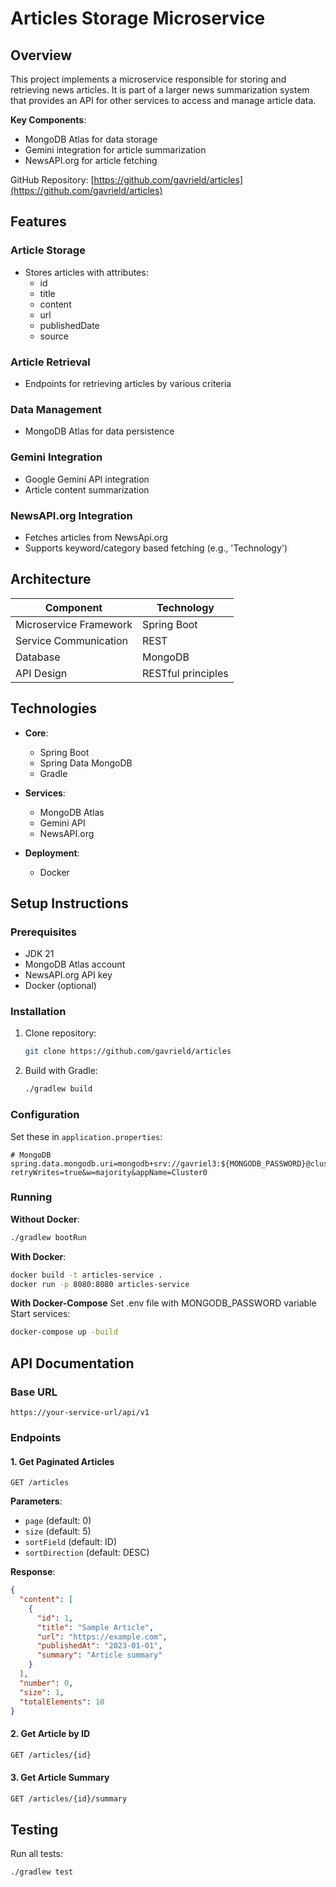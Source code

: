 # Articles Storage Microservice

## Overview

This project implements a microservice responsible for storing and retrieving news articles. It is part of a larger news summarization system that provides an API for other services to access and manage article data.

**Key Components**:

- MongoDB Atlas for data storage
- Gemini integration for article summarization
- NewsAPI.org for article fetching

GitHub Repository: [https://github.com/gavrield/articles](https://github.com/gavrield/articles)

## Features

### Article Storage

- Stores articles with attributes:
  - id
  - title
  - content
  - url
  - publishedDate
  - source

### Article Retrieval

- Endpoints for retrieving articles by various criteria

### Data Management

- MongoDB Atlas for data persistence

### Gemini Integration

- Google Gemini API integration
- Article content summarization

### NewsAPI.org Integration

- Fetches articles from NewsApi.org
- Supports keyword/category based fetching (e.g., 'Technology')

## Architecture

| Component              | Technology           |
|------------------------|---------------------|
| Microservice Framework | Spring Boot         |
| Service Communication  | REST                |
| Database               | MongoDB             |
| API Design             | RESTful principles  |

## Technologies

- **Core**:
  - Spring Boot
  - Spring Data MongoDB
  - Gradle

- **Services**:
  - MongoDB Atlas
  - Gemini API
  - NewsAPI.org

- **Deployment**:
  - Docker

## Setup Instructions

### Prerequisites

- JDK 21
- MongoDB Atlas account
- NewsAPI.org API key
- Docker (optional)

### Installation

1. Clone repository:

   ```bash
   git clone https://github.com/gavrield/articles
   ```
  
2. Build with Gradle:

   ```bash
   ./gradlew build
   ```

### Configuration

Set these in `application.properties`:

```properties
# MongoDB
spring.data.mongodb.uri=mongodb+srv://gavriel3:${MONGODB_PASSWORD}@cluster0.svmq8.mongodb.net/NewsSummary?retryWrites=true&w=majority&appName=Cluster0
```

### Running

**Without Docker**:

```bash
./gradlew bootRun
```

**With Docker**:

```bash
docker build -t articles-service .
docker run -p 8080:8080 articles-service
```

**With Docker-Compose**
Set .env file with MONGODB_PASSWORD variable
Start services:

   ```bash
   docker-compose up -build
   ```

## API Documentation

### Base URL

`https://your-service-url/api/v1`

### Endpoints

#### 1. Get Paginated Articles

```
GET /articles
```

**Parameters**:

- `page` (default: 0)
- `size` (default: 5)
- `sortField` (default: ID)
- `sortDirection` (default: DESC)

**Response**:

```json
{
  "content": [
    {
      "id": 1,
      "title": "Sample Article",
      "url": "https://example.com",
      "publishedAt": "2023-01-01",
      "summary": "Article summary"
    }
  ],
  "number": 0,
  "size": 1,
  "totalElements": 10
}
```

#### 2. Get Article by ID

```bash
GET /articles/{id}
```

#### 3. Get Article Summary

```bash
GET /articles/{id}/summary
```

## Testing

Run all tests:

```bash
./gradlew test
```
